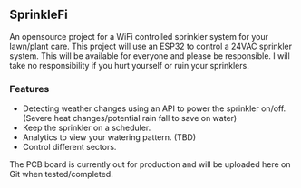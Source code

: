 ## SprinkleFi 
An opensource project for a WiFi controlled sprinkler system for your lawn/plant care. This project will use an ESP32 to control a 24VAC sprinkler system. This will be available for everyone and please be responsible. I will take no responsibility if you hurt yourself or ruin your sprinklers.

### Features

* Detecting weather changes using an API to power the sprinkler on/off. (Severe heat changes/potential rain fall to save on water)
* Keep the sprinkler on a scheduler.
* Analytics to view your watering pattern. (TBD)
* Control different sectors.

The PCB board is currently out for production and will be uploaded here on Git when tested/completed.
